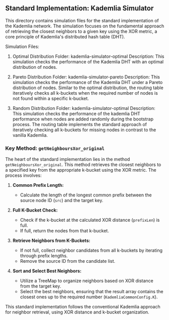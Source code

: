 ## Standard Implementation: Kademlia Simulator

This directory contains simulation files for the standard implementation of the Kademlia network. The simulation focuses on the fundamental approach of retrieving the closest neighbors to a given key using the XOR metric, a core principle of Kademlia's distributed hash table (DHT).


Simulation Files:
1. Optimal Distribution
Folder: kademlia-simulator-optimal
Description: This simulation checks the performance of the Kademlia DHT with an optimal distribution of nodes. 

2. Pareto Distribution
Folder:  kademlia-simulator-pareto
Description: This simulation checks the performance of the Kademlia DHT under a Pareto distribution of nodes. Similar to the optimal distribution, the routing table iteratively checks all k-buckets when the required number of nodes is not found within a specific k-bucket.

3. Random Distribution
Folder:  kademlia-simulator-optimal
Description: This simulation checks the performance of the kademlia DHT performance when nodes are added randomly during the bootstrap process. The routing table implements the standard approach of iteratively checking all k-buckets for missing nodes in contrast to the vanilla Kademlia.
### Key Method: `getNeighboursXor_original`

The heart of the standard implementation lies in the method `getNeighboursXor_original`. This method retrieves the closest neighbors to a specified key from the appropriate k-bucket using the XOR metric. The process involves:



1. **Common Prefix Length:**
   - Calculate the length of the longest common prefix between the source node ID (`src`) and the target key.

2. **Full K-Bucket Check:**
   - Check if the k-bucket at the calculated XOR distance (`prefixLen`) is full.
   - If full, return the nodes from that k-bucket.

3. **Retrieve Neighbors from K-Buckets:**
   - If not full, collect neighbor candidates from all k-buckets by iterating through prefix lengths.
   - Remove the source ID from the candidate list.

4. **Sort and Select Best Neighbors:**
   - Utilize a TreeMap to organize neighbors based on XOR distance from the target key.
   - Select the best neighbors, ensuring that the result array contains the closest ones up to the required number (`KademliaCommonConfig.K`).

This standard implementation follows the conventional Kademlia approach for neighbor retrieval, using XOR distance and k-bucket organization. 